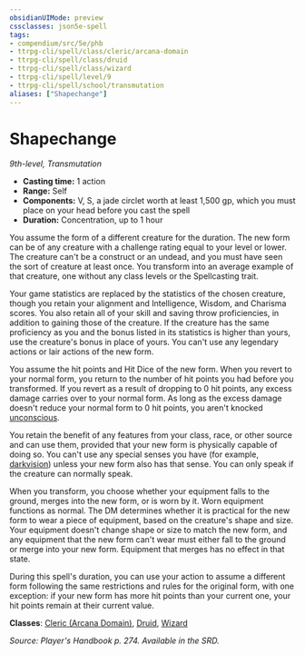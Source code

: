 ```yaml
---
obsidianUIMode: preview
cssclasses: json5e-spell
tags:
- compendium/src/5e/phb
- ttrpg-cli/spell/class/cleric/arcana-domain
- ttrpg-cli/spell/class/druid
- ttrpg-cli/spell/class/wizard
- ttrpg-cli/spell/level/9
- ttrpg-cli/spell/school/transmutation
aliases: ["Shapechange"]
---
```

# Shapechange
*9th-level, Transmutation*  

- **Casting time:** 1 action
- **Range:** Self
- **Components:** V, S, a jade circlet worth at least 1,500 gp, which you must place on your head before you cast the spell
- **Duration:** Concentration, up to 1 hour

You assume the form of a different creature for the duration. The new form can be of any creature with a challenge rating equal to your level or lower. The creature can't be a construct or an undead, and you must have seen the sort of creature at least once. You transform into an average example of that creature, one without any class levels or the Spellcasting trait.

Your game statistics are replaced by the statistics of the chosen creature, though you retain your alignment and Intelligence, Wisdom, and Charisma scores. You also retain all of your skill and saving throw proficiencies, in addition to gaining those of the creature. If the creature has the same proficiency as you and the bonus listed in its statistics is higher than yours, use the creature's bonus in place of yours. You can't use any legendary actions or lair actions of the new form.

You assume the hit points and Hit Dice of the new form. When you revert to your normal form, you return to the number of hit points you had before you transformed. If you revert as a result of dropping to 0 hit points, any excess damage carries over to your normal form. As long as the excess damage doesn't reduce your normal form to 0 hit points, you aren't knocked [unconscious](/compendium/rules/conditions.md#unconscious).

You retain the benefit of any features from your class, race, or other source and can use them, provided that your new form is physically capable of doing so. You can't use any special senses you have (for example, [darkvision](/compendium/rules/senses.md#darkvision)) unless your new form also has that sense. You can only speak if the creature can normally speak.

When you transform, you choose whether your equipment falls to the ground, merges into the new form, or is worn by it. Worn equipment functions as normal. The DM determines whether it is practical for the new form to wear a piece of equipment, based on the creature's shape and size. Your equipment doesn't change shape or size to match the new form, and any equipment that the new form can't wear must either fall to the ground or merge into your new form. Equipment that merges has no effect in that state.

During this spell's duration, you can use your action to assume a different form following the same restrictions and rules for the original form, with one exception: if your new form has more hit points than your current one, your hit points remain at their current value.

**Classes**: [Cleric (Arcana Domain)](compendium/classes/cleric-arcana-domain-scag.md), [Druid](compendium/classes/druid.md), [Wizard](compendium/classes/wizard.md)

*Source: Player's Handbook p. 274. Available in the SRD.*